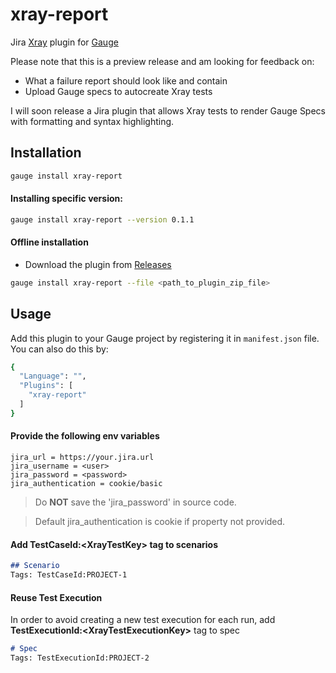 # xray-report 
  
Jira [Xray](https://www.getxray.app/) plugin for [Gauge](http://gauge.org)  

Please note that this is a preview release and am looking for feedback on:

- What a failure report should look like and contain
- Upload Gauge specs to autocreate Xray tests

I will soon release a Jira plugin that allows Xray tests to render Gauge Specs with formatting and syntax highlighting. 

Installation
------------

```bash
gauge install xray-report
```

#### Installing specific version:

```bash
gauge install xray-report --version 0.1.1
```

#### Offline installation
* Download the plugin from [Releases](https://github.com/jbadeau/xray-report/releases)

```bash
gauge install xray-report --file <path_to_plugin_zip_file>
```

Usage
-----

Add this plugin to your Gauge project by registering it in `manifest.json` file. You can also do this by:

```bash
{
  "Language": "",
  "Plugins": [
    "xray-report"
  ]
}
```

#### Provide the following env variables
```properties
jira_url = https://your.jira.url
jira_username = <user>
jira_password = <password>
jira_authentication = cookie/basic
```
> Do **NOT** save the 'jira_password' in source code. 

> Default jira_authentication is cookie if property not provided.

#### Add **TestCaseId:\<XrayTestKey>** tag to scenarios

```markdown  
## Scenario
Tags: TestCaseId:PROJECT-1
```

#### Reuse Test Execution

In order to avoid creating a new test execution for each run, add **TestExecutionId:\<XrayTestExecutionKey>** tag to spec 

```markdown  
# Spec
Tags: TestExecutionId:PROJECT-2
```
